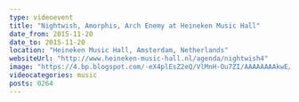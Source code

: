 ```yaml
---
type: videoevent
title: "Nightwish, Amorphis, Arch Enemy at Heineken Music Hall"
date_from: 2015-11-20
date_to: 2015-11-20
location: "Heineken Music Hall, Amsterdam, Netherlands"
websiteUrl: "http://www.heineken-music-hall.nl/agenda/nightwish4"
image: "https://4.bp.blogspot.com/-eX4plEsZ2eQ/VlMnH-Ou7ZI/AAAAAAAAkwE/2JvMxDoghUc/s1600/dsc01451.picasaweb.jpg"
videocategories: music
posts: 0264
---
```

